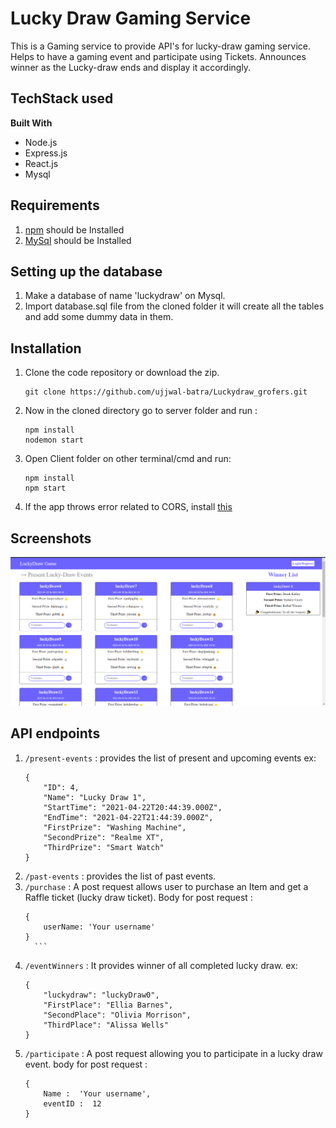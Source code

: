 # Lucky Draw Gaming Service

This is a Gaming service to provide API's for lucky-draw gaming service. Helps to have a gaming event and participate using Tickets. Announces winner as the Lucky-draw ends and display it accordingly. 

## TechStack used
**Built With**
* Node.js
* Express.js
* React.js
* Mysql

## Requirements
1. [npm](https://www.npmjs.com/get-npm ) should be Installed
2. [MySql](https://www.mysql.com/downloads/) should be Installed


## Setting up the database

1. Make a database of name 'luckydraw' on Mysql.
2. Import database.sql file from the cloned folder it will create all the tables and add some dummy data in them.

## Installation
	
1.  Clone the code repository or download the zip.
	```properties
	git clone https://github.com/ujjwal-batra/Luckydraw_grofers.git
	```
2.  Now in the cloned directory go to server folder and run :
	```properties
	npm install 
	nodemon start
	```
3. Open Client folder on other terminal/cmd and run:
	```properties
	npm install
	npm start
	```
4. If the app throws error related to CORS, install [this](https://chrome.google.com/webstore/detail/cors-unblock/lfhmikememgdcahcdlaciloancbhjino?hl=en)

## Screenshots
![alt text](./event-page-ss.png)

## API endpoints
1. ``` /present-events ``` : provides the list of present and upcoming events
	ex: 
	```
	{
	    "ID": 4,
	    "Name": "Lucky Draw 1",
	    "StartTime": "2021-04-22T20:44:39.000Z",
	    "EndTime": "2021-04-22T21:44:39.000Z",
	    "FirstPrize": "Washing Machine",
	    "SecondPrize": "Realme XT",
	    "ThirdPrize": "Smart Watch"
	}
2. ``` /past-events ``` : provides the list of past events.
3. ``` /purchase ``` :  A post request allows user to purchase an Item and get a Raffle ticket (lucky draw ticket). Body for post request :
	  ```
	  {
		  userName: 'Your username'
	  }
		```
4. ``` /eventWinners ``` : It provides winner of all completed lucky draw.
	ex:
	```
	{
		"luckydraw": "luckyDraw0",
		"FirstPlace": "Ellia Barnes",
		"SecondPlace": "Olivia Morrison",
		"ThirdPlace": "Alissa Wells"
	}
	```
5. ``` /participate ``` : A post request allowing you to participate in a lucky draw event. body for post request :
	```
	{
		Name :  'Your username',
		eventID :  12
	}
	```